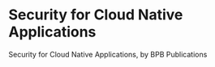 # Security for Cloud Native Applications
 Security for Cloud Native Applications, by BPB Publications
